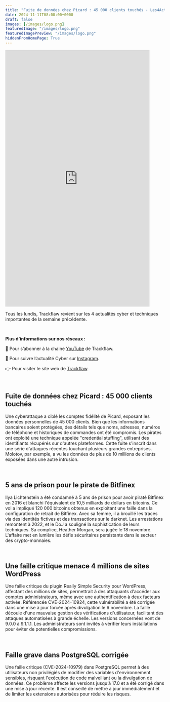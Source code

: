 ```yaml
---
title: "Fuite de données chez Picard : 45 000 clients touchés - Les4ActusCyber : semaine du 11 novembre"
date: 2024-11-11T08:00:00+0000
draft: false
images: [/images/logo.png]
featuredImage: "/images/logo.png"
featuredImagePreview: "/images/logo.png"
hiddenFromHomePage: True
---
```

    
<div class="flex-container">
   <div class="flex-items">
   <iframe width="456" height="811" src="https://www.youtube.com/embed/79rxVjx4LEo" 
   title="Fuite de données chez Picard : 45 000 clients touchés - #Les4ActusCyber : semaine du 11 novembre" frameborder="0" allow="accelerometer; autoplay; clipboard-write; 
   encrypted-media; gyroscope; picture-in-picture; web-share" allowfullscreen></iframe>
   </div>

   <div class="flex-items">
      <p>Tous les lundis, Trackflaw revient sur les 4 actualités cyber et techniques importantes de la semaine précédente.</p>
      <br>
      <p><strong>Plus d’informations sur nos réseaux :</strong></p>
      <p>🔴 Pour s’abonner à la chaine <a href="https://www.youtube.com/@trackflaw" target="_blank" rel="noopener noreffer ">YouTube</a> de Trackflaw.</p>
      <p>📸 Pour suivre l’actualité Cyber sur <a href="https://www.instagram.com/trackflaw/" target="_blank" rel="noopener noreffer ">Instagram</a>.</p>
      <p>👉 Pour visiter le site web de <a href="https://trackflaw.com" target="_blank" rel="noopener noreffer ">Trackflaw</a>.</p>
   </div>
</div>

    
<br>

## Fuite de données chez Picard : 45 000 clients touchés


Une cyberattaque a ciblé les comptes fidélité de Picard, exposant les données personnelles de 45 000 clients. Bien que les informations bancaires soient protégées, des détails tels que noms, adresses, numéros de téléphone et historiques de commandes ont été compromis. Les pirates ont exploité une technique appelée "credential stuffing", utilisant des identifiants récupérés sur d'autres plateformes.
Cette fuite s'inscrit dans une série d'attaques récentes touchant plusieurs grandes entreprises. Molotov, par exemple, a vu les données de plus de 10 millions de clients exposées dans une autre intrusion.


<br>

## 5 ans de prison pour le pirate de Bitfinex


Ilya Lichtenstein a été condamné à 5 ans de prison pour avoir piraté Bitfinex en 2016 et blanchi l'équivalent de 10,5 milliards de dollars en bitcoins. Ce vol a impliqué 120 000 bitcoins obtenus en exploitant une faille dans la configuration de retrait de Bitfinex. Avec sa femme, il a brouillé les traces via des identités fictives et des transactions sur le darknet. Les arrestations remontent à 2022, et le DoJ a souligné la sophistication de leurs techniques.
Sa complice, Heather Morgan, sera jugée le 18 novembre. L'affaire met en lumière les défis sécuritaires persistants dans le secteur des crypto-monnaies.


<br>

## Une faille critique menace 4 millions de sites WordPress


Une faille critique du plugin Really Simple Security pour WordPress, affectant des millions de sites, permettrait à des attaquants d'accéder aux comptes administrateurs, même avec une authentification à deux facteurs activée. Référencée CVE-2024-10924, cette vulnérabilité a été corrigée dans une mise à jour forcée après divulgation le 6 novembre. La faille découle d'une mauvaise gestion des vérifications d'utilisateur, facilitant des attaques automatisées à grande échelle.
Les versions concernées vont de 9.0.0 à 9.1.1.1. Les administrateurs sont invités à vérifier leurs installations pour éviter de potentielles compromissions.


<br>

## Faille grave dans PostgreSQL corrigée


Une faille critique (CVE-2024-10979) dans PostgreSQL permet à des utilisateurs non privilégiés de modifier des variables d'environnement sensibles, risquant l'exécution de code malveillant ou la divulgation de données. Ce problème affecte les versions jusqu’à 17.0 et a été corrigé dans une mise à jour récente.
Il est conseillé de mettre à jour immédiatement et de limiter les extensions autorisées pour réduire les risques.

